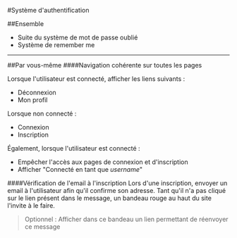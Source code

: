 #Système d'authentification

##Ensemble
* Suite du système de mot de passe oublié
* Système de remember me

_________


##Par vous-même
####Navigation cohérente sur toutes les pages

Lorsque l'utilisateur est connecté, afficher les liens suivants : 
- Déconnexion
- Mon profil

Lorsque non connecté : 
- Connexion
- Inscription

Également, lorsque l'utilisateur est connecté : 
- Empêcher l'accès aux pages de connexion et d'inscription
- Afficher "Connecté en tant que *username*"

####Vérification de l'email à l'inscription
Lors d'une inscription, envoyer un email à l'utilisateur afin qu'il confirme son adresse. Tant qu'il n'a pas cliqué sur le lien présent dans le message, un bandeau rouge au haut du site l'invite à le faire.

> Optionnel : Afficher dans ce bandeau un lien permettant de réenvoyer ce message